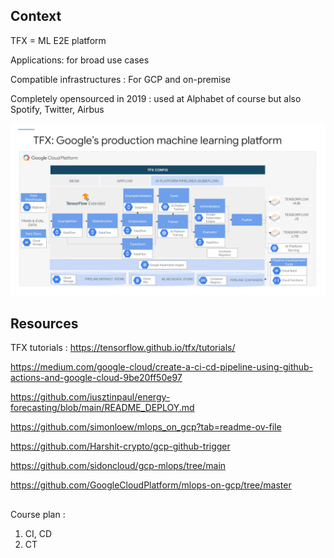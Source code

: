 ## Context

TFX = ML E2E platform 

Applications: for broad use cases

Compatible infrastructures : For GCP and on-premise

Completely opensourced in 2019 : used at Alphabet of course but also Spotify, Twitter, Airbus

![alt text](image.png)

## Resources

TFX tutorials : https://tensorflow.github.io/tfx/tutorials/

https://medium.com/google-cloud/create-a-ci-cd-pipeline-using-github-actions-and-google-cloud-9be20ff50e97

https://github.com/iusztinpaul/energy-forecasting/blob/main/README_DEPLOY.md

https://github.com/simonloew/mlops_on_gcp?tab=readme-ov-file

https://github.com/Harshit-crypto/gcp-github-trigger

https://github.com/sidoncloud/gcp-mlops/tree/main

https://github.com/GoogleCloudPlatform/mlops-on-gcp/tree/master

## 

Course plan :
1. CI, CD 
2. CT



